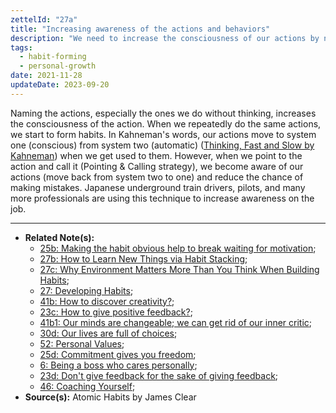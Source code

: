 ```yaml
---
zettelId: "27a"
title: "Increasing awareness of the actions and behaviors"
description: "We need to increase the consciousness of our actions by naming them."
tags:
  - habit-forming
  - personal-growth
date: 2021-11-28
updateDate: 2023-09-20
---
```


Naming the actions, especially the ones we do without thinking, increases the consciousness of the action. When we repeatedly do the same actions, we start to form habits. In Kahneman's words, our actions move to system one (conscious) from system two (automatic) ([Thinking, Fast and Slow by Kahneman](https://us.macmillan.com/books/9780374533557/thinkingfastandslow)) when we get used to them. However, when we point to the action and call it (Pointing & Calling strategy), we become aware of our actions (move back from system two to one) and reduce the chance of making mistakes. Japanese underground train drivers, pilots, and many more professionals are using this technique to increase awareness on the job.

---

- **Related Note(s):**
  - [25b: Making the habit obvious help to break waiting for motivation](/notes/25b/);
  - [27b: How to Learn New Things via Habit Stacking](/notes/27b/);
  - [27c: Why Environment Matters More Than You Think When Building Habits](/notes/27c/);
  - [27: Developing Habits](/notes/27/);
  - [41b: How to discover creativity?](/notes/41b/);
  - [23c: How to give positive feedback?](/notes/23c/);
  - [41b1: Our minds are changeable; we can get rid of our inner critic](/notes/41b1/);
  - [30d: Our lives are full of choices](/notes/30d/);
  - [52: Personal Values](/notes/52/);
  - [25d: Commitment gives you freedom](/notes/25d/);
  - [6: Being a boss who cares personally](/notes/6/);
  - [23d: Don't give feedback for the sake of giving feedback](/notes/23d/);
  - [46: Coaching Yourself](/notes/46/);
- **Source(s):** Atomic Habits by James Clear
